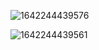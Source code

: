![1642244439576](https://user-images.githubusercontent.com/84074452/149619646-cb68f78e-6ec1-4660-bd93-ade4cf72828d.jpg)

![1642244439561](https://user-images.githubusercontent.com/84074452/149619669-a05147c0-c4db-4702-9413-65e6606d9794.jpg)
